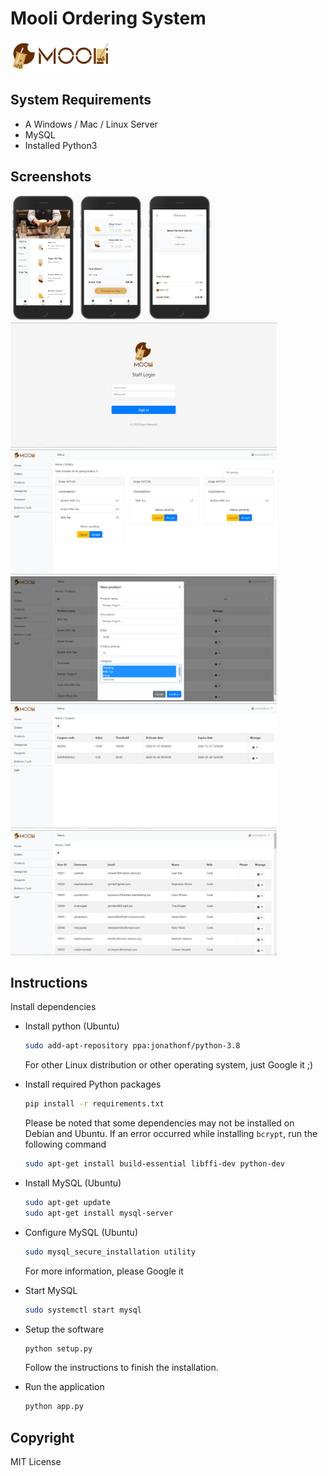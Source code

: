 # Mooli Ordering System
<img src="https://raw.githubusercontent.com/RapDoodle/mooli-ordering-system/master/documents/assets/logo_horizontal_2.png" height="50"/>

## System Requirements

- A Windows / Mac / Linux Server
- MySQL
- Installed Python3

## Screenshots
<img src="https://raw.githubusercontent.com/RapDoodle/mooli-ordering-system/master/documents/screenshots/01.png" height="200"/><img src="https://raw.githubusercontent.com/RapDoodle/mooli-ordering-system/master/documents/screenshots/02.png" height="200"/><img src="https://raw.githubusercontent.com/RapDoodle/mooli-ordering-system/master/documents/screenshots/03.png" height="200"/><br>
<img src="https://raw.githubusercontent.com/RapDoodle/mooli-ordering-system/master/documents/screenshots/04.png" height="200"/>
<br>
<img src="https://raw.githubusercontent.com/RapDoodle/mooli-ordering-system/master/documents/screenshots/05.png" height="200"/>
<br>
<img src="https://raw.githubusercontent.com/RapDoodle/mooli-ordering-system/master/documents/screenshots/06.png" height="200"/>
<br>
<img src="https://raw.githubusercontent.com/RapDoodle/mooli-ordering-system/master/documents/screenshots/07.png" height="200"/>
<br>
<img src="https://raw.githubusercontent.com/RapDoodle/mooli-ordering-system/master/documents/screenshots/08.png" height="200"/>

## Instructions

Install dependencies

- Install python (Ubuntu)

  ```bash
  sudo add-apt-repository ppa:jonathonf/python-3.8
  ```

  For other Linux distribution or other operating system, just Google it ;)

- Install required Python packages

  ```bash
  pip install -r requirements.txt
  ```

  Please be noted that some dependencies may not be installed on Debian and Ubuntu. If an error occurred while installing `bcrypt`, run the following command

  ```bash
  sudo apt-get install build-essential libffi-dev python-dev
  ```

- Install MySQL (Ubuntu)

  ```bash
  sudo apt-get update
  sudo apt-get install mysql-server
  ```

- Configure MySQL (Ubuntu)

  ```bash
  sudo mysql_secure_installation utility
  ```

  For more information, please Google it

- Start MySQL

  ```bash
  sudo systemctl start mysql
  ```

- Setup the software

  ```bash
  python setup.py
  ```

  Follow the instructions to finish the installation.

- Run the application

  ```bash
  python app.py
  ```

## Copyright

MIT License

